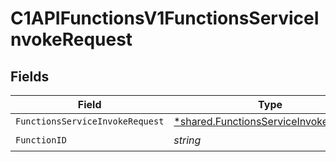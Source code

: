 # C1APIFunctionsV1FunctionsServiceInvokeRequest


## Fields

| Field                                                                                                | Type                                                                                                 | Required                                                                                             | Description                                                                                          |
| ---------------------------------------------------------------------------------------------------- | ---------------------------------------------------------------------------------------------------- | ---------------------------------------------------------------------------------------------------- | ---------------------------------------------------------------------------------------------------- |
| `FunctionsServiceInvokeRequest`                                                                      | [*shared.FunctionsServiceInvokeRequest](../../../pkg/models/shared/functionsserviceinvokerequest.md) | :heavy_minus_sign:                                                                                   | N/A                                                                                                  |
| `FunctionID`                                                                                         | *string*                                                                                             | :heavy_check_mark:                                                                                   | N/A                                                                                                  |